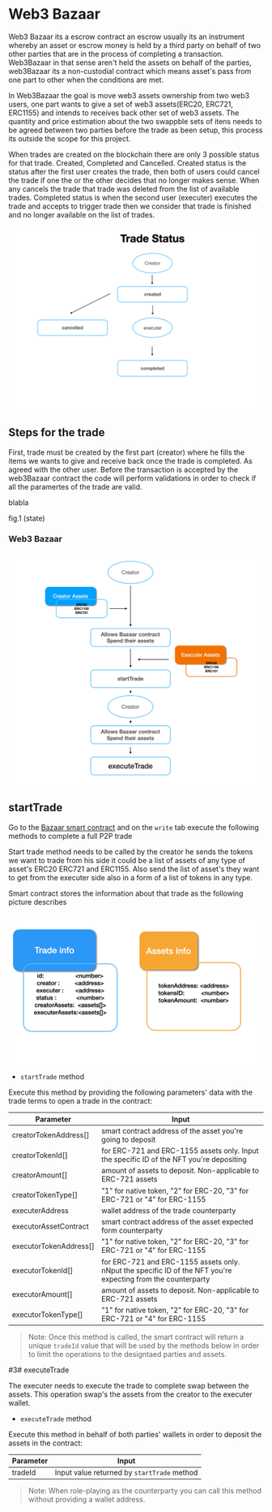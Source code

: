 # Web3 Bazaar 


Web3 Bazaar its a escrow contract an escrow usually its an instrument whereby an asset or escrow money is held by a third party on behalf of two other parties that are in the process of completing a transaction. Web3Bazaar in that sense aren't held the assets on behalf of the parties, web3Bazaar its a non-custodial contract which means asset's pass from one part to other when the conditions are met.

In Web3Bazaar the goal is move web3 assets ownership from two web3 users, one part wants to give a set of web3 assets(ERC20, ERC721, ERC1155) 
and intends to receives back other set of web3 assets. The quantity and price estimation about the two swappble sets of itens needs to be agreed between two parties before the trade as been setup, this process its outside the scope for this project.

When trades are created on the blockchain there are only 3 possible status for that trade. Created, Completed and Cancelled. Created status is the status after the first user creates the trade, then both of users could cancel the trade if one the or the other decides that no longer makes sense. When any cancels the trade that trade was deleted from the list of available trades. Completed status is when the second user (executer) executes the trade and accepts to trigger trade then we consider that trade is finished and no longer available on the list of trades.


![this screenshot](/assets/trade_status.png)



## Steps for the trade 

First, trade must be created by the first part (creator) where he fills the items we wants to give and receive back once the trade is completed. As agreed with the other user. Before the transaction is accepted by the web3Bazaar contract the code will perform validations in order to check if all the paramertes of the trade are valid.





blabla

fig.1 (state)


### Web3 Bazaar

![this screenshot](/assets/trade_flow.png)




## startTrade

Go to the [Bazaar smart contract](https://mumbai.polygonscan.com/address/0x3ca48686212af897019a8e89140e64e8f2cc2f30) and on the `write` tab execute the following methods to complete a full P2P trade

Start trade method needs to be called by the creator he sends the tokens we want to trade from his side it could be a list of assets of any type of asset's ERC20 ERC721 and ERC1155. Also send the list of asset's they want to get from the executer side also in a form of a list of tokens in any type. 

Smart contract stores the information about that trade as the following picture describes

![this screenshot](/assets/trades-image.png)

- `startTrade` method

Execute this method by providing the following parameters' data with the trade terms to open a trade in the contract:

| Parameter    | Input  |
| ---          | ---        |
| creatorTokenAddress[]  | smart contract address of the asset you're going to deposit|
| creatorTokenId[]     | for ERC-721 and ERC-1155 assets only. Input the specific ID of the NFT you're depositing |
| creatorAmount[]      | amount of assets to deposit. Non-applicable to ERC-721 assets |
| creatorTokenType[]   | "1" for native token, "2" for ERC-20, "3" for ERC-721 or "4" for ERC-1155 |
| executerAddress      | wallet address of the trade counterparty|
| executorAssetContract    | smart contract address of the asset expected form counterparty|
| executorTokenAddress[]    | "1" for native token, "2" for ERC-20, "3" for ERC-721 or "4" for ERC-1155|
| executorTokenId[]    | for ERC-721 and ERC-1155 assets only. nNput the specific ID of the NFT you're expecting from the counterparty|
| executorAmount[]      | amount of assets to deposit. Non-applicable to ERC-721 assets|
| executorTokenType[]      | "1" for native token, "2" for ERC-20, "3" for ERC-721 or "4" for ERC-1155|

>Note: Once this method is called, the smart contract will return a unique `tradeId` value that will be used by the methods below in order to limit the operations to the designtaed parties and assets.

#3# executeTrade

The executer needs to execute the trade to complete swap between the assets. This operation swap's the assets from the creator to the executer wallet. 

- `executeTrade` method

Execute this method in behalf of both parties' wallets in order to deposit the assets in the contract:

| Parameter     | Input |
| ---      | ---       |
| tradeId  | Input value returned by `startTrade` method|

>Note: When role-playing as the counterparty you can call this method without providing a wallet address. 
>







